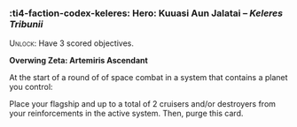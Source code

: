 ### :ti4-faction-codex-keleres: **Hero**: Kuuasi Aun Jalatai – _Keleres Tribunii_

<span style="font-variant:small-caps;">Unlock</span>: Have 3 scored objectives.

**Overwing Zeta: Artemiris Ascendant**

At the start of a round of of space combat in a system that contains a planet you control:

Place your flagship and up to a total of 2 cruisers and/or destroyers from your reinforcements in the active system. Then, purge this card.
